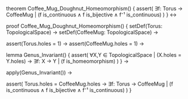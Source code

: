 theorem Coffee_Mug_Doughnut_Homeomorphism() {
  assert(
    ∃f: Torus → CoffeeMug | 
    (f is_continuous ∧ f is_bijective ∧ f⁻¹ is_continuous)
  )
} ↔

proof Coffee_Mug_Doughnut_Homeomorphism() {
  setDef(Torus: TopologicalSpace) →
  setDef(CoffeeMug: TopologicalSpace) →
  
  assert(Torus.holes = 1) →
  assert(CoffeeMug.holes = 1) →
  
  lemma Genus_Invariant() {
    assert(
      ∀X,Y ∈ TopologicalSpace |
      (X.holes = Y.holes) →
      ∃f: X → Y | (f is_homeomorphism)
    )
  } →
  
  apply(Genus_Invariant()) →
  
  assert(
    Torus.holes = CoffeeMug.holes →
    ∃f: Torus → CoffeeMug | 
    (f is_continuous ∧ f is_bijective ∧ f⁻¹ is_continuous)
  )
}